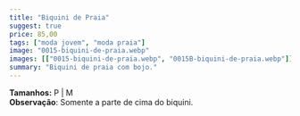 ```yaml
---
title: "Biquini de Praia"
suggest: true
price: 85,00
tags: ["moda jovem", "moda praia"]
image: "0015-biquini-de-praia.webp"
images: [["0015-biquini-de-praia.webp", "0015B-biquini-de-praia.webp"]]
summary: "Biquini de praia com bojo."
---
```


**Tamanhos:** P | M  
**Observação**: Somente a parte de cima do biquini.